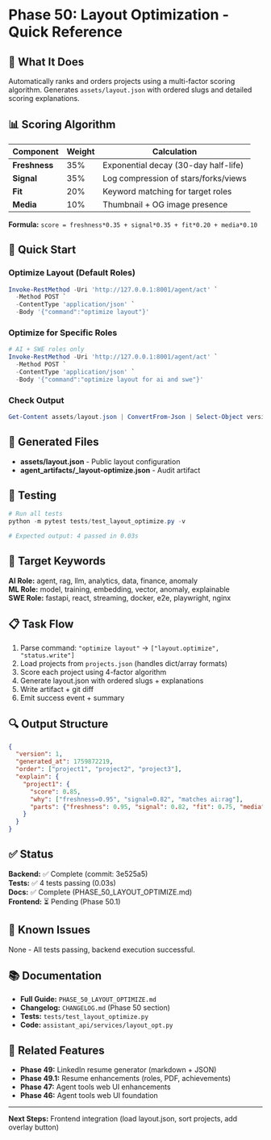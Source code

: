 # Phase 50: Layout Optimization - Quick Reference

## 🎯 What It Does

Automatically ranks and orders projects using a multi-factor scoring algorithm. Generates `assets/layout.json` with ordered slugs and detailed scoring explanations.

## 📊 Scoring Algorithm

| Component | Weight | Calculation |
|-----------|--------|-------------|
| **Freshness** | 35% | Exponential decay (30-day half-life) |
| **Signal** | 35% | Log compression of stars/forks/views |
| **Fit** | 20% | Keyword matching for target roles |
| **Media** | 10% | Thumbnail + OG image presence |

**Formula:** `score = freshness*0.35 + signal*0.35 + fit*0.20 + media*0.10`

## 🚀 Quick Start

### Optimize Layout (Default Roles)
```powershell
Invoke-RestMethod -Uri 'http://127.0.0.1:8001/agent/act' `
  -Method POST `
  -ContentType 'application/json' `
  -Body '{"command":"optimize layout"}'
```

### Optimize for Specific Roles
```powershell
# AI + SWE roles only
Invoke-RestMethod -Uri 'http://127.0.0.1:8001/agent/act' `
  -Method POST `
  -ContentType 'application/json' `
  -Body '{"command":"optimize layout for ai and swe"}'
```

### Check Output
```powershell
Get-Content assets/layout.json | ConvertFrom-Json | Select-Object version,@{n='count';e={$_.order.Count}}
```

## 📁 Generated Files

- **assets/layout.json** - Public layout configuration
- **agent_artifacts/<timestamp>_layout-optimize.json** - Audit artifact

## 🧪 Testing

```powershell
# Run all tests
python -m pytest tests/test_layout_optimize.py -v

# Expected output: 4 passed in 0.03s
```

## 🎨 Target Keywords

**AI Role:** agent, rag, llm, analytics, data, finance, anomaly  
**ML Role:** model, training, embedding, vector, anomaly, explainable  
**SWE Role:** fastapi, react, streaming, docker, e2e, playwright, nginx

## 📋 Task Flow

1. Parse command: `"optimize layout"` → `["layout.optimize", "status.write"]`
2. Load projects from `projects.json` (handles dict/array formats)
3. Score each project using 4-factor algorithm
4. Generate layout.json with ordered slugs + explanations
5. Write artifact + git diff
6. Emit success event + summary

## 🔍 Output Structure

```json
{
  "version": 1,
  "generated_at": 1759872219,
  "order": ["project1", "project2", "project3"],
  "explain": {
    "project1": {
      "score": 0.85,
      "why": ["freshness=0.95", "signal=0.82", "matches ai:rag"],
      "parts": {"freshness": 0.95, "signal": 0.82, "fit": 0.75, "media": 1.0}
    }
  }
}
```

## ✅ Status

**Backend:** ✅ Complete (commit: 3e525a5)  
**Tests:** ✅ 4 tests passing (0.03s)  
**Docs:** ✅ Complete (PHASE_50_LAYOUT_OPTIMIZE.md)  
**Frontend:** ⏳ Pending (Phase 50.1)

## 🐛 Known Issues

None - All tests passing, backend execution successful.

## 📚 Documentation

- **Full Guide:** `PHASE_50_LAYOUT_OPTIMIZE.md`
- **Changelog:** `CHANGELOG.md` (Phase 50 section)
- **Tests:** `tests/test_layout_optimize.py`
- **Code:** `assistant_api/services/layout_opt.py`

## 🔗 Related Features

- **Phase 49:** LinkedIn resume generator (markdown + JSON)
- **Phase 49.1:** Resume enhancements (roles, PDF, achievements)
- **Phase 47:** Agent tools web UI enhancements
- **Phase 46:** Agent tools web UI foundation

---

**Next Steps:** Frontend integration (load layout.json, sort projects, add overlay button)
